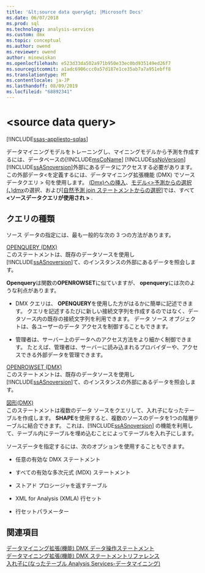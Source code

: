```yaml
---
title: '&lt;source data query&gt; |Microsoft Docs'
ms.date: 06/07/2018
ms.prod: sql
ms.technology: analysis-services
ms.custom: dmx
ms.topic: conceptual
ms.author: owend
ms.reviewer: owend
author: minewiskan
ms.openlocfilehash: e523d33da502a971b950e33ec0bd935149ed26f7
ms.sourcegitcommit: a1adc6906ccc0a57d187e1ce35ab7a7a951ebff8
ms.translationtype: MT
ms.contentlocale: ja-JP
ms.lasthandoff: 08/09/2019
ms.locfileid: "68892341"
---
```

# <a name="ltsource-data-querygt"></a>&lt;source data query&gt;
[!INCLUDE[ssas-appliesto-sqlas](../includes/ssas-appliesto-sqlas.md)]

  データマイニングモデルをトレーニングし、マイニングモデルから予測を作成するには、データベースの[!INCLUDE[msCoName](../includes/msconame-md.md)] [!INCLUDE[ssNoVersion](../includes/ssnoversion-md.md)] [!INCLUDE[ssASnoversion](../includes/ssasnoversion-md.md)]外部にあるデータにアクセスする必要があります。 この外部データ\<を定義するには、データマイニング拡張機能 (DMX) でソースデータクエリ > 句を使用します。 [ &#40;Dmx&#41;への挿入](../dmx/insert-into-dmx.md)、[モデル&#60;&#62;予測からの選択&#40;、&#41;dmx](../dmx/select-from-model-prediction-join-dmx.md)の選択、および[[自然予測 join ステートメントからの選択]](../dmx/select-from-model-prediction-join-dmx.md)では、すべて **\<ソースデータクエリが使用され >** .  
  
## <a name="query-types"></a>クエリの種類  
 ソース データの指定には、最も一般的な次の 3 つの方法があります。  
  
 [OPENQUERY &#40;DMX&#41;](../dmx/source-data-query-openquery.md)  
 このステートメントは、既存のデータソースを使用し[!INCLUDE[ssASnoversion](../includes/ssasnoversion-md.md)]て、のインスタンスの外部にあるデータを照会します。  
  
 **Openquery**は関数の**OPENROWSET**に似ていますが、 **openquery**には次のような利点があります。  
  
-   DMX クエリは、 **OPENQUERY**を使用した方がはるかに簡単に記述できます。 クエリを記述するたびに新しい接続文字列を作成するのではなく、データソース内の既存の接続文字列を利用できます。 データ ソース オブジェクトは、各ユーザーのデータ アクセスを制御することもできます。  
  
-   管理者は、サーバー上のデータへのアクセス方法をより細かく制御できます。 たとえば、管理者は、サーバーに読み込まれるプロバイダーや、アクセスできる外部データを管理できます。  
  
 [OPENROWSET &#40;DMX&#41;](../dmx/source-data-query-openrowset.md)  
 このステートメントは、既存のデータソースを使用し[!INCLUDE[ssASnoversion](../includes/ssasnoversion-md.md)]て、のインスタンスの外部にあるデータを照会します。  
  
 [図形&#40;DMX&#41;](../dmx/source-data-query-shape.md)  
 このステートメントは複数のデータ ソースをクエリして、入れ子になったテーブルを作成します。 **SHAPE**を使用すると、複数のソースのデータを1つの階層テーブルに結合できます。 これは、[!INCLUDE[ssASnoversion](../includes/ssasnoversion-md.md)] の機能を利用して、テーブル内にテーブルを埋め込むことによってテーブルを入れ子にします。  
  
 ソースデータを指定するには、次のオプションを使用することもできます。  
  
-   任意の有効な DMX ステートメント  
  
-   すべての有効な多次元式 (MDX) ステートメント  
  
-   ストアド プロシージャを返すテーブル  
  
-   XML for Analysis (XMLA) 行セット  
  
-   行セットパラメーター  
  
## <a name="see-also"></a>関連項目  
 [データマイニング拡張&#40;機能&#41; DMX データ操作ステートメント](../dmx/dmx-statements-data-manipulation.md)   
 [データマイニング拡張&#40;機能&#41; DMX ステートメントリファレンス](../dmx/data-mining-extensions-dmx-statements.md)   
 [入れ子に&#40;なったテーブル Analysis Services-データマイニング&#41;](https://docs.microsoft.com/analysis-services/data-mining/nested-tables-analysis-services-data-mining)  
  
  
